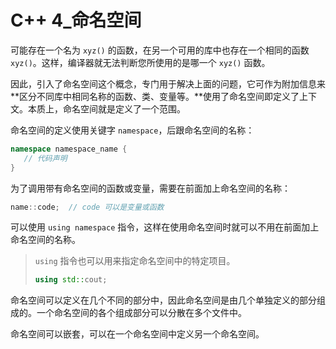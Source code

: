 # C++ 4_命名空间

可能存在一个名为 `xyz()` 的函数，在另一个可用的库中也存在一个相同的函数 `xyz()`。这样，编译器就无法判断您所使用的是哪一个 `xyz()` 函数。

因此，引入了命名空间这个概念，专门用于解决上面的问题，它可作为附加信息来**区分不同库中相同名称的函数、类、变量等。**使用了命名空间即定义了上下文。本质上，命名空间就是定义了一个范围。

命名空间的定义使用关键字 `namespace`，后跟命名空间的名称：

```c++
namespace namespace_name {
   // 代码声明
}
```

为了调用带有命名空间的函数或变量，需要在前面加上命名空间的名称：

```c++
name::code;  // code 可以是变量或函数
```

可以使用 `using namespace` 指令，这样在使用命名空间时就可以不用在前面加上命名空间的名称。

> `using` 指令也可以用来指定命名空间中的特定项目。
>
> ```c++
> using std::cout;
> ```

命名空间可以定义在几个不同的部分中，因此命名空间是由几个单独定义的部分组成的。一个命名空间的各个组成部分可以分散在多个文件中。

命名空间可以嵌套，可以在一个命名空间中定义另一个命名空间。
